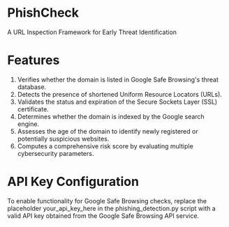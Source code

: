 # PhishCheck
A URL Inspection Framework for Early Threat Identification
# Features
1. Verifies whether the domain is listed in Google Safe Browsing's threat database.
2. Detects the presence of shortened Uniform Resource Locators (URLs).
3. Validates the status and expiration of the Secure Sockets Layer (SSL) certificate.
4. Determines whether the domain is indexed by the Google search engine.
5. Assesses the age of the domain to identify newly registered or potentially suspicious websites.
6. Computes a comprehensive risk score by evaluating multiple cybersecurity parameters.
# API Key Configuration
To enable functionality for Google Safe Browsing checks, replace the placeholder your_api_key_here in the phishing_detection.py script with a valid API key obtained from the Google Safe Browsing API service.
